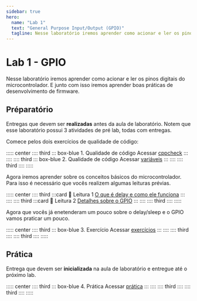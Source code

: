 ```yaml
---
sidebar: true
hero:
  name: "Lab 1" 
  text: "General Purpose Input/Output (GPIO)" 
  tagline: Nesse laboratório iremos aprender como acionar e ler os pinos digitais do microcontrolador. E junto com isso iremos aprender boas práticas de desenvolvimento de firmware.
---
```


# Lab 1 - GPIO

Nesse laboratório iremos aprender como acionar e ler os pinos digitais do microcontrolador. E junto com isso iremos aprender boas práticas de desenvolvimento de firmware.

## Préparatório <Badge type="info" text="50% da nota de lab" /> 

Entregas que devem ser ****realizadas**** antes da aula de laboratório. Notem que esse laboratório possui 3 atividades de pré lab, todas com entregas.

Comece pelos dois exercícios de qualidade de código:

::::: center
:::: third
::: box-blue 1. Qualidade de código
Acessar [cppcheck](/qualidade/cppcheck)
:::
::::
:::: third
::: box-blue 2. Qualidade de código
Acessar [variáveis](/qualidade/variables)
:::
::::
:::: third
::::
:::::

Agora iremos aprender sobre os conceitos básicos do microcontrolador. Para isso é necessário que vocês realizem algumas leituras prévias. 

::::: center
:::: third
:::card 📖 Leitura 1
[O que é delay e como ele funciona](/perifericos/delay)
:::
::::
:::: third
:::card  📖 Leitura 2
[Detalhes sobre o GPIO](/perifericos/gpio)
:::
::::
:::: third
::::
:::::

Agora que vocês já enetenderam um pouco sobre o delay/sleep e o GPIO vamos praticar um pouco.

::::: center
:::: third
::: box-blue 3. Exercício
Acessar [exercícios](https://classroom)
:::
::::
:::: third
::::
:::: third
::::
:::::

## Prática  <Badge type="info" text="50% da nota de lab" /> 

Entrega que devem ser **inicializada** na aula de laboratório e entregue até o próximo lab. 

::::: center
:::: third
::: box-blue 4. Prática
Acessar [prática](/labs/gpio-pratica)
:::
::::
:::: third
::::
:::: third
::::
:::::


